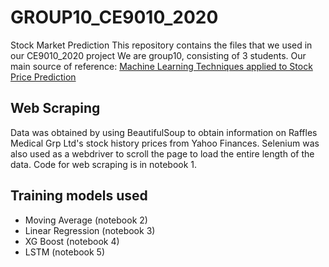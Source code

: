 # GROUP10_CE9010_2020
Stock Market Prediction
This repository contains the files that we used in our CE9010_2020 project
We are group10, consisting of 3 students.
Our main source of reference: [Machine Learning Techniques applied to Stock Price Prediction](https://towardsdatascience.com/machine-learning-techniques-applied-to-stock-price-prediction-6c1994da8001)

## Web Scraping
Data was obtained by using BeautifulSoup to obtain information on Raffles Medical Grp Ltd's stock history prices from Yahoo Finances. Selenium was also used as a webdriver to scroll the page to load the entire length of the data. Code for web scraping is in notebook 1. 

## Training models used
* Moving Average (notebook 2)
* Linear Regression (notebook 3)
* XG Boost (notebook 4)
* LSTM (notebook 5)

